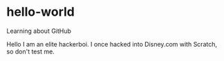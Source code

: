 # hello-world
Learning about GitHub

Hello I am an elite hackerboi. I once hacked into Disney.com with Scratch, so don't test me.
